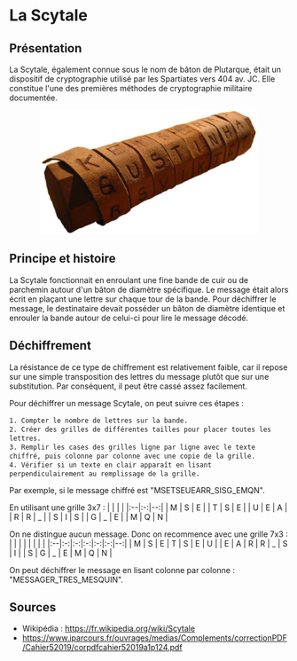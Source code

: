 # La Scytale

## Présentation
La Scytale, également connue sous le nom de bâton de Plutarque, était un dispositif de cryptographie utilisé par les Spartiates vers 404 av. JC. Elle constitue l'une des premières méthodes de cryptographie militaire documentée.

<center>
  <img src="Scytale.png"/>
</center>


## Principe et histoire
La Scytale fonctionnait en enroulant une fine bande de cuir ou de parchemin autour d'un bâton de diamètre spécifique. Le message était alors écrit en plaçant une lettre sur chaque tour de la bande. Pour déchiffrer le message, le destinataire devait posséder un bâton de diamètre identique et enrouler la bande autour de celui-ci pour lire le message décodé.

## Déchiffrement
La résistance de ce type de chiffrement est relativement faible, car il repose sur une simple transposition des lettres du message plutôt que sur une substitution. Par conséquent, il peut être cassé assez facilement.

Pour déchiffrer un message Scytale, on peut suivre ces étapes :

    1. Compter le nombre de lettres sur la bande.
    2. Créer des grilles de différentes tailles pour placer toutes les lettres.
    3. Remplir les cases des grilles ligne par ligne avec le texte chiffré, puis colonne par colonne avec une copie de la grille.
    4. Vérifier si un texte en clair apparaît en lisant perpendiculairement au remplissage de la grille.

Par exemple, si le message chiffré est "MSETSEUEARR_SISG_EMQN".

En utilisant une grille 3x7 :
|   |   |   |
|:--|:-:|--:|
| M | S | E |
| T | S | E |
| U | E | A |
| R | R | _ |
| S | I | S |
| G | _ | E |
| M | Q | N |

On ne distingue aucun message. Donc on recommence avec une grille 7x3 :
|   |   |   |   |   |   |   |
|:--|:-:|:-:|:-:|:-:|:-:|--:|
| M | S | E | T | S | E | U |
| E | A | R | R | _ | S | I |
| S | G | _ | E | M | Q | N |

 On peut déchiffrer le message en lisant colonne par colonne : "MESSAGER_TRES_MESQUIN".

## Sources
+ Wikipédia : https://fr.wikipedia.org/wiki/Scytale
+ https://www.iparcours.fr/ouvrages/medias/Complements/correctionPDF/Cahier52019/corpdfcahier52019a1p124.pdf